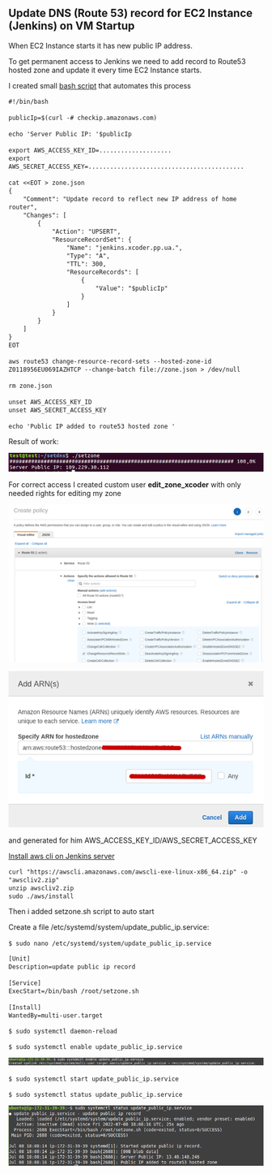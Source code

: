 
## Update DNS (Route 53) record for EC2 Instance (Jenkins) on VM Startup

When EC2 Instance starts it has new public IP address.

To get permanent access to Jenkins we need to add record to Route53 hosted zone and update it every time EC2 Instance starts.

I created small [bash script](setzone.sh) that automates this process
```
#!/bin/bash

publicIp=$(curl -# checkip.amazonaws.com)

echo 'Server Public IP: '$publicIp

export AWS_ACCESS_KEY_ID=....................
export AWS_SECRET_ACCESS_KEY=...........................................

cat <<EOT > zone.json
{
    "Comment": "Update record to reflect new IP address of home router",
    "Changes": [
        {
            "Action": "UPSERT",
            "ResourceRecordSet": {
                "Name": "jenkins.xcoder.pp.ua.",
                "Type": "A",
                "TTL": 300,
                "ResourceRecords": [
                    {
                        "Value": "$publicIp"
                    }
                ]
            }
        }
    ]
}
EOT

aws route53 change-resource-record-sets --hosted-zone-id Z0118956EU069IAZHTCP --change-batch file://zone.json > /dev/null

rm zone.json

unset AWS_ACCESS_KEY_ID
unset AWS_SECRET_ACCESS_KEY

echo 'Public IP added to route53 hosted zone '
```
Result of work:

![r53_4](img/r53_4.png)

For correct access I created custom user **edit_zone_xcoder** with only needed rights for editing my zone 

![r53_0](img/r53_0.png)

![r53_1](img/r53_1.png)

and generated for him AWS_ACCESS_KEY_ID/AWS_SECRET_ACCESS_KEY

[Install aws cli on Jenkins server](https://docs.aws.amazon.com/cli/latest/userguide/getting-started-install.html)

```
curl "https://awscli.amazonaws.com/awscli-exe-linux-x86_64.zip" -o "awscliv2.zip"
unzip awscliv2.zip
sudo ./aws/install
```

Then i added setzone.sh script to auto start

Create a file /etc/systemd/system/update_public_ip.service:

`$ sudo nano /etc/systemd/system/update_public_ip.service`

```
[Unit]
Description=update public ip record

[Service]
ExecStart=/bin/bash /root/setzone.sh

[Install]
WantedBy=multi-user.target
```

`$ sudo systemctl daemon-reload`

`$ sudo systemctl enable update_public_ip.service`

![r53_6](img/r53_6.png)

`$ sudo systemctl start update_public_ip.service`

`$ sudo systemctl status update_public_ip.service`

![r53_5](img/r53_5.png)



















